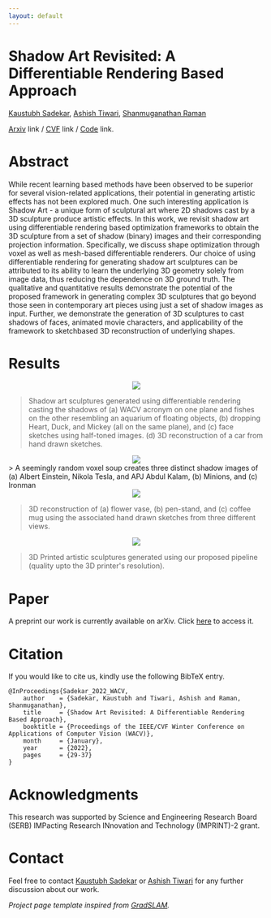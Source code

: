 ```yaml
---
layout: default
---
```


# Shadow Art Revisited: A Differentiable Rendering Based Approach
<a href="https://kaustubh-sadekar.github.io/" target="_blank">Kaustubh Sadekar</a>, <a href="https://www.linkedin.com/in/ashish-tiwari-82a392135/" target="_blank">Ashish Tiwari</a>, <a href="https://people.iitgn.ac.in/~shanmuga/index.html" target="_blank">Shanmuganathan Raman</a>

<a href="https://arxiv.org/abs/2107.14539" target="_blank">Arxiv</a> link / <a href="https://openaccess.thecvf.com/content/WACV2022/html/Sadekar_Shadow_Art_Revisited_A_Differentiable_Rendering_Based_Approach_WACV_2022_paper.html" target="_blank">CVF</a> link / <a href="https://github.com/kaustubh-sadekar/ShadowArt-Revisited" target="_blank">Code</a> link.

# Abstract

While recent learning based methods have been observed to be superior for several vision-related applications, their potential in generating artistic effects has not been explored much. One such interesting application is Shadow Art - a unique form of sculptural art where 2D shadows cast by a 3D sculpture produce artistic effects. In this work, we revisit shadow art using differentiable rendering based optimization frameworks to obtain the 3D sculpture from a set of shadow (binary) images and their corresponding projection information. Specifically, we discuss shape optimization through voxel as well as mesh-based differentiable renderers. Our choice of using differentiable rendering for generating shadow art sculptures can be attributed to its ability to learn the underlying 3D geometry solely from image data, thus reducing the dependence on 3D ground truth. The qualitative and quantitative results demonstrate the potential of the proposed framework in generating complex 3D sculptures that go beyond those seen in contemporary art pieces using just a set of shadow images as input. Further, we demonstrate the generation of 3D sculptures to cast shadows of faces, animated movie characters, and applicability of the framework to sketchbased 3D reconstruction of underlying shapes.


# Results

<div style="text-align:center">
    <img src="{{ site.baseurl }}/media/teaser.png" />
</div>

> Shadow art sculptures generated using differentiable rendering casting the shadows of (a) WACV acronym on one plane and fishes on the other resembling an aquarium of floating objects, (b) dropping Heart, Duck, and Mickey (all on the same plane), and (c) face sketches using half-toned images. (d) 3D reconstruction of a car from hand drawn sketches.


<div style="text-align:center">
    <img src="{{ site.baseurl }}/media/sketches.png" />
</div>
>  A seemingly random voxel soup creates three distinct shadow images of (a) Albert Einstein, Nikola Tesla, and APJ Abdul Kalam, (b) Minions, and (c) Ironman


<div style="text-align:center">
    <img src="{{ site.baseurl }}/media/objects.png" />
</div>

> 3D reconstruction of (a) flower vase, (b) pen-stand, and (c) coffee mug using the associated hand drawn sketches from three different views.


<div style="text-align:center">
    <img src="{{ site.baseurl }}/media/printedart.jpg" />
</div>

> 3D Printed artistic sculptures generated using our proposed pipeline (quality upto the 3D printer's resolution).


# Paper

A preprint our work is currently available on arXiv. Click <a href="https://arxiv.org/abs/2107.14539" target="_blank">here</a> to access it.

# Citation

If you would like to cite us, kindly use the following BibTeX entry.

```
@InProceedings{Sadekar_2022_WACV,
    author    = {Sadekar, Kaustubh and Tiwari, Ashish and Raman, Shanmuganathan},
    title     = {Shadow Art Revisited: A Differentiable Rendering Based Approach},
    booktitle = {Proceedings of the IEEE/CVF Winter Conference on Applications of Computer Vision (WACV)},
    month     = {January},
    year      = {2022},
    pages     = {29-37}
}
```

# Acknowledgments
This research was supported by Science and Engineering Research Board (SERB) IMPacting Research INnovation and Technology (IMPRINT)-2 grant.

# Contact

Feel free to contact <a href="https://kaustubh-sadekar.github.io/" target="_blank">Kaustubh Sadekar</a> or <a href="https://www.linkedin.com/in/ashish-tiwari-82a392135/" target="_blank">Ashish Tiwari</a> for any further discussion about our work.

*Project page template inspired from [GradSLAM](https://gradslam.github.io/).*
